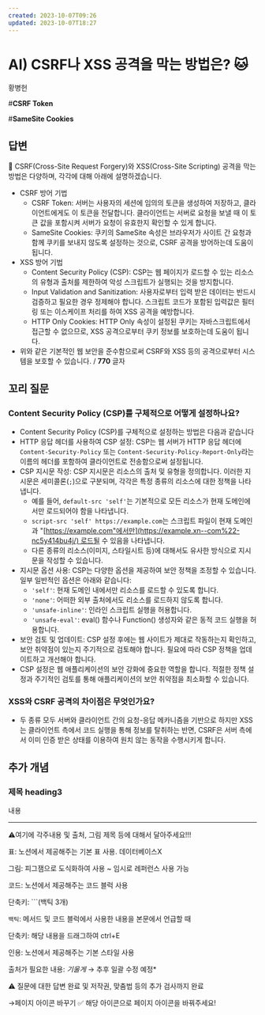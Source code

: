 ```yaml
---
created: 2023-10-07T09:26
updated: 2023-10-07T18:27
---
```

# AI) CSRF나 XSS 공격을 막는 방법은? 🐱

황병헌

#**CSRF Token**

#**SameSite Cookies**

## 답변

<aside>
📌 CSRF(Cross-Site Request Forgery)와 XSS(Cross-Site Scripting) 공격을 막는 방법은 다양하며, 각각에 대해 아래에 설명하겠습니다.

- CSRF 방어 기법
    - CSRF Token: 서버는 사용자의 세션에 임의의 토큰을 생성하여 저장하고, 클라이언트에게도 이 토큰을 전달합니다. 클라이언트는 서버로 요청을 보낼 때 이 토큰 값을 포함시켜 서버가 요청이 유효한지 확인할 수 있게 합니다.
    - SameSite Cookies: 쿠키의 SameSite 속성은 브라우저가 사이트 간 요청과 함께 쿠키를 보내지 않도록 설정하는 것으로, CSRF 공격을 방어하는데 도움이 됩니다.
- XSS 방어 기법
    - Content Security Policy (CSP): CSP는 웹 페이지가 로드할 수 있는 리소스의 유형과 출처를 제한하여 악성 스크립트가 실행되는 것을 방지합니다.
    - Input Validation and Sanitization: 사용자로부터 입력 받은 데이터는 반드시 검증하고 필요한 경우 정제해야 합니다. 스크립트 코드가 포함된 입력값은 필터링 또는 이스케이프 처리를 하여 XSS 공격을 예방합니다.
    - HTTP Only Cookies: HTTP Only 속성이 설정된 쿠키는 자바스크립트에서 접근할 수 없으므로, XSS 공격으로부터 쿠키 정보를 보호하는데 도움이 됩니다.
- 위와 같은 기본적인 웹 보안을 준수함으로써 CSRF와 XSS 등의 공격으로부터 시스템을 보호할 수 있습니다. / **770** 글자
</aside>

## **꼬리 질문**

### **Content Security Policy (CSP)를 구체적으로 어떻게 설정하나요?**

- Content Security Policy (CSP)를 구체적으로 설정하는 방법은 다음과 같습니다
- HTTP 응답 헤더를 사용하여 CSP 설정: CSP는 웹 서버가 HTTP 응답 헤더에 `Content-Security-Policy` 또는 `Content-Security-Policy-Report-Only`라는 이름의 헤더를 포함하여 클라이언트로 전송함으로써 설정됩니다.
- CSP 지시문 작성: CSP 지시문은 리소스의 출처 및 유형을 정의합니다. 이러한 지시문은 세미콜론(`;`)으로 구분되며, 각각은 특정 종류의 리소스에 대한 정책을 나타냅니다.
    - 예를 들어, `default-src 'self'`는 기본적으로 모든 리소스가 현재 도메인에서만 로드되어야 함을 나타냅니다.
    - `script-src 'self' https://example.com`는 스크립트 파일이 현재 도메인과 "[https://example.com"에서만](https://example.xn--com%22-nc5y414bu4j/) 로드될 수 있음을 나타냅니다.
    - 다른 종류의 리소스(이미지, 스타일시트 등)에 대해서도 유사한 방식으로 지시문을 작성할 수 있습니다.
- 지시문 옵션 사용: CSP는 다양한 옵션을 제공하여 보안 정책을 조정할 수 있습니다. 일부 일반적인 옵션은 아래와 같습니다:
    - `'self'`: 현재 도메인 내에서만 리소스를 로드할 수 있도록 합니다.
    - `'none'`: 어떠한 외부 출처에서도 리소스를 로드하지 않도록 합니다.
    - `'unsafe-inline'`: 인라인 스크립트 실행을 허용합니다.
    - `'unsafe-eval'`: eval() 함수나 Function() 생성자와 같은 동적 코드 실행을 허용합니다.
- 보안 검토 및 업데이트: CSP 설정 후에는 웹 사이트가 제대로 작동하는지 확인하고, 보안 취약점이 있는지 주기적으로 검토해야 합니다. 필요에 따라 CSP 정책을 업데이트하고 개선해야 합니다.
- CSP 설정은 웹 애플리케이션의 보안 강화에 중요한 역할을 합니다. 적절한 정책 설정과 주기적인 검토를 통해 애플리케이션의 보안 취약점을 최소화할 수 있습니다.

### **XSS와 CSRF 공격의 차이점은 무엇인가요?**

- 두 종류 모두 서버와 클라이언트 간의 요청-응답 메카니즘을 기반으로 하지만 XSS는 클라이언트 측에서 코드 실행을 통해 정보를 탈취하는 반면, CSRF은 서버 측에서 이미 인증 받은 상태를 이용하여 원치 않는 동작을 수행시키게 합니다.

## 추가 개념

### **제목 heading3**

내용

---

⚠️여기에 각주내용 및 출처, 그림 제목 등에 대해서 달아주세요!!!

표: 노션에서 제공해주는 기본 표 사용. 데이터베이스X

그림: 피그잼으로 도식화하여 사용 ~ 임시로 레퍼런스 사용 가능

코드: 노션에서 제공해주는 코드 블럭 사용 

단축키: ```(백틱 3개)

`백틱`: 메서드 및 코드 블럭에서 사용한 내용을 본문에서 언급할 때 

단축키: 해당 내용을 드래그하여 ctrl+E

인용: 노션에서 제공해주는 기본 스타일 사용

출처가 필요한 내용: *기울게* → 추후 일괄 수정 예정*

⚠️ 질문에 대한 답변 완료 및 저작권, 맞춤법 등의 추가 검사까지 완료

→페이지 아이콘 바꾸기 ✅ 해당 아이콘으로 페이지 아이콘을 바꿔주세요!